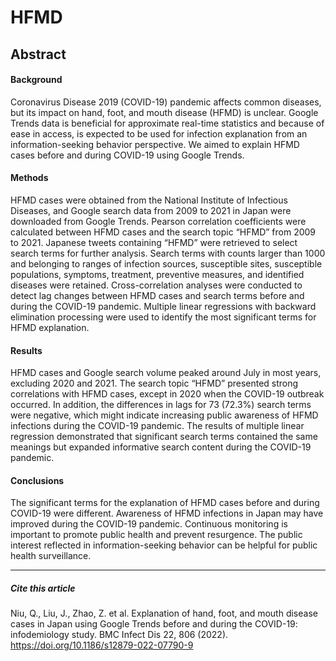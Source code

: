 # HFMD

## Abstract
#### Background
Coronavirus Disease 2019 (COVID-19) pandemic affects common diseases, but its impact on hand, foot, and mouth disease (HFMD) is unclear. Google Trends data is beneficial for approximate real-time statistics and because of ease in access, is expected to be used for infection explanation from an information-seeking behavior perspective. We aimed to explain HFMD cases before and during COVID-19 using Google Trends.
#### Methods
HFMD cases were obtained from the National Institute of Infectious Diseases, and Google search data from 2009 to 2021 in Japan were downloaded from Google Trends. Pearson correlation coefficients were calculated between HFMD cases and the search topic “HFMD” from 2009 to 2021. Japanese tweets containing “HFMD” were retrieved to select search terms for further analysis. Search terms with counts larger than 1000 and belonging to ranges of infection sources, susceptible sites, susceptible populations, symptoms, treatment, preventive measures, and identified diseases were retained. Cross-correlation analyses were conducted to detect lag changes between HFMD cases and search terms before and during the COVID-19 pandemic. Multiple linear regressions with backward elimination processing were used to identify the most significant terms for HFMD explanation.
#### Results
HFMD cases and Google search volume peaked around July in most years, excluding 2020 and 2021. The search topic “HFMD” presented strong correlations with HFMD cases, except in 2020 when the COVID-19 outbreak occurred. In addition, the differences in lags for 73 (72.3%) search terms were negative, which might indicate increasing public awareness of HFMD infections during the COVID-19 pandemic. The results of multiple linear regression demonstrated that significant search terms contained the same meanings but expanded informative search content during the COVID-19 pandemic.
#### Conclusions
The significant terms for the explanation of HFMD cases before and during COVID-19 were different. Awareness of HFMD infections in Japan may have improved during the COVID-19 pandemic. Continuous monitoring is important to promote public health and prevent resurgence. The public interest reflected in information-seeking behavior can be helpful for public health surveillance.

---
##### Cite this article
Niu, Q., Liu, J., Zhao, Z. et al. Explanation of hand, foot, and mouth disease cases in Japan using Google Trends before and during the COVID-19: infodemiology study. BMC Infect Dis 22, 806 (2022). <https://doi.org/10.1186/s12879-022-07790-9>
